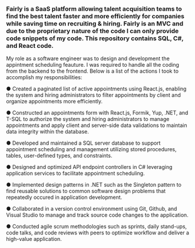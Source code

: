 ### Fairly is a SaaS platform allowing talent acquisition teams to find the best talent faster and more efficiently for companies while saving time on recruiting & hiring. Fairly is an MVC and due to the proprietary nature of the code I can only provide code snippets of my code. This repository contains SQL, C#, and React code.

My role as a software engineer was to design and development the appintment scheduling feauture. I was required to handle all the coding from the backend to the frontend. Below is a list of the actions I took to accomplish my responsibilities:

● Created a paginated list of active appointments using React.js, enabling the system and hiring administrators to filter appointments by client and organize appointments more efficiently.

● Constructed an appointments form with React.js, Formik, Yup, .NET, and T-SQL to authorize the system and hiring administrators to manage appointments and apply client and server-side data validations to maintain data integrity within the database.

● Developed and maintained a SQL server database to support appointment scheduling and management utilizing stored procedures, tables, user-defined types, and constraints.

● Designed and optimized API endpoint controllers in C# leveraging application services to facilitate appointment scheduling.

● Implemented design patterns in .NET such as the Singleton pattern to find reusable solutions to common software design problems that repeatedly occured in application development.

● Collaborated in a version control environment using Git, Github, and Visual Studio to manage and track source code changes to the application.

● Conducted agile scrum methodologies such as sprints, daily stand-ups, code talks, and code reviews with peers to optimize workflow and deliver a high-value application.
